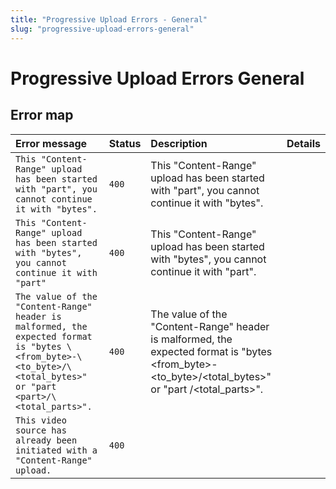 ```yaml
---
title: "Progressive Upload Errors - General"
slug: "progressive-upload-errors-general"
---
```


Progressive Upload Errors General
=================================

## Error map

| Error message                                                                                                                                                  | Status | Description                                                                                                                                                  | Details |
| :------------------------------------------------------------------------------------------------------------------------------------------------------------- | :----- | :----------------------------------------------------------------------------------------------------------------------------------------------------------- | :------ |
| `This "Content-Range" upload has been started with "part", you cannot continue it with "bytes".`                                                               | `400`  | This "Content-Range" upload has been started with "part", you cannot continue it with "bytes".                                                               |         |
| `This "Content-Range" upload has been started with "bytes", you cannot continue it with "part"`                                                                | `400`  | This "Content-Range" upload has been started with "bytes", you cannot continue it with "part".                                                               |         |
| `The value of the "Content-Range" header is malformed, the expected format is "bytes \<from_byte>-\<to_byte>/\<total_bytes>" or "part <part>/\<total_parts>".` | `400`  | The value of the "Content-Range" header is malformed, the expected format is "bytes \<from_byte>-\<to_byte>/\<total_bytes>" or "part <part>/\<total_parts>". |         |
| `This video source has already been initiated with a "Content-Range" upload.`                                                                                  | `400`  |                                                                                                                                                              |         |
